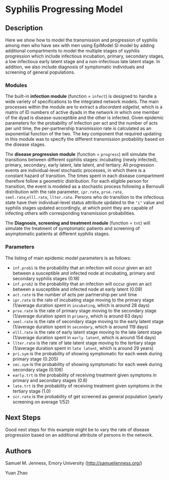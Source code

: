 # Syphilis Progressing Model 

## Description
Here we show how to model the transmission and progression of syphilis among men who have sex with men using EpiModel SI model by adding additional compartments to model the multiple stages of syphilis progression which include infectious incubation, primary, secondary stages, a low infectious early latent stage and a non-infectious late latent stage. In addition, we also include diagnosis of symptomatic individuals and screening of general populations.

### Modules
The built-in **infection module** (function = `infect`) is designed to handle a wide variety of specifications to the integrated network models. The main processes within the module are to extract a _discordant edgelist,_ which is a matrix of ID numbers of active dyads in the network in which one member of the dyad is disease-susceptible and the other is infected. Given epidemic parameters for the probability of infection per act and the number of acts per unit time, the per-partnership transmission rate is calculated as an exponential function of the two. The key component that required updating in this module was to specify the different transmission probability based on the disease stages.

The **disease progression module** (function = `progress`) will simulate the transitions between different syphilis stages: incubating (newly infected), primary, secondary, early latent, late latent, and tertiary. All progression events are individual-level stochastic processes, in which there is a constant hazard of transition. The times spent in each disease compartment therefore follow a geometric distribution. For each eligible person for transition, the event is modeled as a stochastic process following a Bernoulli distribution with the rate parameter, `ipr.rate`, `prse.rate`, `seel.rate`,`elll.rate`, `llter.rate`. Persons who do transition to the infectious state have their individual-level status attribute updated to the `"i"` value and syphilis stages updated accordingly, at which point they are capable of infecting others with corresponding transmission probabilities.

The **Diagnosis, screening and treatment module** (function = `tnt`) will simulate the treatment of symptomatic patients and screening of asymptomatic patients at different syphilis stages.

### Parameters
The listing of main epidemic model parameters is as follows: 

* `inf.prob1` is the probability that an infection will occur given an act between a susceptible and infected node at incubating, primary and secondary syphilis stages (0.18) 
* `inf.prob2` is the probability that an infection will occur given an act between a susceptible and infected node at early latent (0.09)
* `act.rate` is the number of acts per partnership per unit time 
* `ipr.rate` is the rate of incubating stage moving to the primary stage (1/average duration spent in `incubating`, which is around 28 days) 
* `prse.rate` is the rate of primary stage moving to the secondary stage (1/average duration spent in `primary`, which is around 63 days)
* `seel.rate` is the rate of secondary stage moving to the early latent stage (1/average duration spent in `secondary`, which is around 119 days)
* `elll.rate` is the rate of early latent stage moving to the late latent stage (1/average duration spent in `early latent`, which is around 154 days)
* `llter.rate` is the rate of late latent stage moving to the tertiary stage (1/average duration spent in `late latent`, which is around 29 years)
* `pri.sym` is the probability of showing symptomatic for each week during primary stage (0.205)
* `sec.sym` is the probability of showing symptomatic for each week during secondary stage (0.106)
* `early.trt` is the probability of receiving treatment given symptoms in primary and secondary stages (0.8)
* `late.trt` is the probability of receiving treatment given symptoms in the tertiary 
stage (1.0)
* `scr.rate` is the probability of get screened as general population (yearly screening on average 1/52)

## Next Steps
Good next steps for this example might be to vary the rate of disease progression based on an additional attribute of persons in the network.

## Authors

Samuel M. Jenness, Emory University (http://samueljenness.org/)

Yuan Zhao
